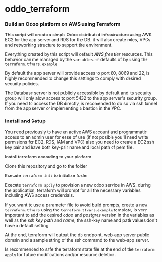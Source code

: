 # oddo_terraform
### Build an Odoo platform on AWS using Terraform

This script will create a simple Odoo distributed infrastructure using AWS EC2 for the app server and RDS for the DB. it will also create roles, VPCs and networking structure to support the environment. 

Everything created by this script will default *AWS* *free* *tier* resources. This behavior can me managed by the `variables.tf` defaults of by using the `terraform.tfvars.example`  

By default the app server will provide access to port 80, 8069 and 22, is highly recommended to change this settings to comply with desired security policies.

The Database server is not publicly accessible by default and its security group will only alow access to port 5432 to the app server's security group. If you need to access the DB directly, is recomended to do so via ssh tunnel from the app server or implementing a bastion in the VPC. 

### Install and Setup

You need previously to have an active AWS account and programmatic access to an admin user for ease of use (if not posible you'll need write permisions for EC2, RDS, IAM and VPC) also you need to create a EC2 ssh key pair and have both key-pair name and local path of pem file.

Install terraform according to your platform

Clone this repository and go to the folder

Execute `terraform init` to initialize folder

Execute `terraform apply` to provision a new odoo service in AWS. during the application, terraform will prompt for all the necessary variables including AWS access credentials.

If you want to use a parameter file to avoid build prompts, create a new `terraform.tfvars` using the `terraform.tfvars.example` template, is very important to add the desired *odoo* and *postgres* version in the variables as well as the *ssh key path* and *name*; the ssh-key name and path values don't have a default setting. 

At the end, terraform will output the db endpoint, web-app server public domain and a sample string of the ssh command to the web-app server.

Is recommended to safe the terraform state file at the end of the `terraform apply` for future modifications and/or resource deletion.
